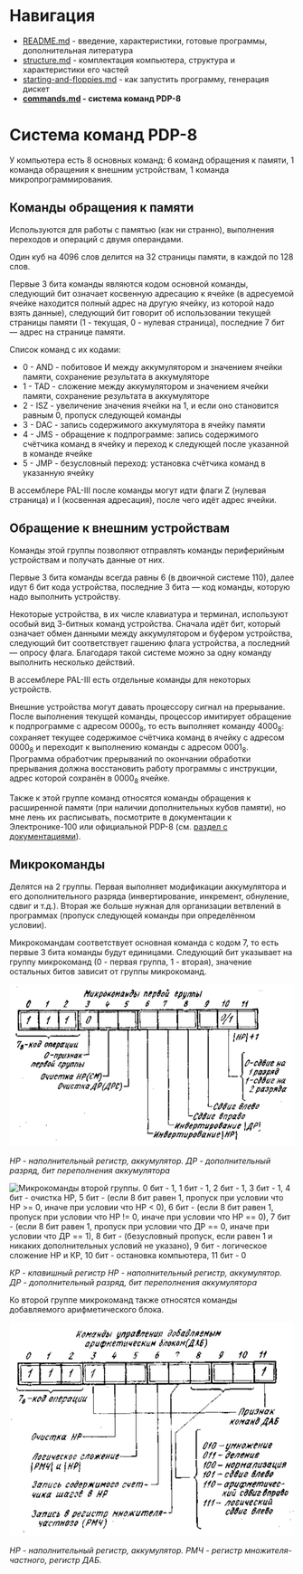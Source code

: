 # Навигация
* [README.md](README.md) - введение, характеристики, готовые программы, дополнительная литература
* [structure.md](structure.md) - комплектация компьютера, структура и характеристики его частей
* [starting-and-floppies.md](starting-and-floppies.md) - как запустить программу, генерация дискет
* **[commands.md](commands.md) - система команд PDP-8**

# Система команд PDP-8
У компьютера есть 8 основных команд: 6 команд обращения к памяти, 1 команда обращения к внешним устройствам, 1 команда микропрограммирования.

## Команды обращения к памяти
Используются для работы с памятью (как ни странно), выполнения переходов и операций с двумя операндами.

Один куб на 4096 слов делится на 32 страницы памяти, в каждой по 128 слов.

Первые 3 бита команды являются кодом основной команды, следующий бит означает косвенную адресацию к ячейке (в адресуемой ячейке находится полный адрес на другую ячейку, из которой надо взять данные), следующий бит говорит об использовании текущей страницы памяти (1 - текущая,  0 - нулевая страница), последние 7 бит — адрес на странице памяти.

Список команд с их кодами:
* 0 - AND - побитовое И между аккумулятором и значением ячейки памяти, сохранение результата в аккумуляторе
* 1 - TAD - сложение между аккумулятором и значением ячейки памяти, сохранение результата в аккумуляторе
* 2 - ISZ - увеличение значения ячейки на 1, и если оно становится равным 0, пропуск следующей команды
* 3 - DAC - запись содержимого аккумулятора в ячейку памяти
* 4 - JMS - обращение к подпрограмме: запись содержимого счётчика команд в ячейку и переход к следующей после указанной в команде ячейке
* 5 - JMP - безусловный переход: установка счётчика команд в указанную ячейку

В ассемблере PAL-III после команды могут идти флаги Z (нулевая страница) и I (косвенная адресация), после чего идёт адрес ячейки.

## Обращение к внешним устройствам
Команды этой группы позволяют отправлять команды периферийным устройствам и получать данные от них.

Первые 3 бита команды всегда равны 6 (в двоичной системе 110), далее идут 6 бит кода устройства, последние 3 бита — код команды, которую надо выполнить устройству.

Некоторые устройства, в их числе клавиатура и терминал, используют особый вид 3-битных команд устройства. Сначала идёт бит, который означает обмен данными между аккумулятором и буфером устройства, следующий бит соответствует гашению флага устройства, а последний — опросу флага. Благодаря такой системе можно за одну команду выполнить несколько действий.

В ассемблере PAL-III есть отдельные команды для некоторых устройств.

Внешние устройства могут давать процессору сигнал на прерывание. После выполнения текущей команды, процессор имитирует обращение к подпрограмме с адресом 0000<sub>8</sub>, то есть выполняет команду 4000<sub>8</sub>: сохраняет текущее содержимое счётчика команд в ячейку с адресом 0000<sub>8</sub> и переходит к выполнению команды с адресом 0001<sub>8</sub>. Программа обработчик прерываний по окончании обработки прерывания должна восстановить работу программы с инструкции, адрес которой сохранён в 0000<sub>8</sub> ячейке.

Также к этой группе команд относятся команды обращения к расширенной памяти (при наличии дополнительных кубов памяти), но мне лень их расписывать, посмотрите в документации к Электронике-100 или официальной PDP-8 (см. [раздел с документациями](README.md#для-продвинутых-пользователей)).

## Микрокоманды
Делятся на 2 группы. Первая выполняет модификации аккумулятора и его дополнительного разряда (инвертирование, инкремент, обнуление, сдвиг и т.д.). Вторая же больше нужная для организации ветвлений в программах (пропуск следующей команды при определённом условии).

Микрокомандам соответствует основная команда с кодом 7, то есть первые 3 бита команды будут единицами. Следующий бит указывает на группу микрокоманд (0 - первая группа, 1 - вторая), значение остальных битов зависит от группы микрокоманд.

![Микрокоманды первой группы. 0 бит - 1, 1 бит - 1, 2 бит - 1, 3 бит - 0, 4 бит - очистка НР, 5 бит - очистка ДР, 6 бит - инвертирование НР, 7 бит - инвертирование ДР, 8 бит - сдвиг влево, 9 бит - сдвиг вправо, 10 бит - (если 0, сдвиг на 1 разряд, если 1, сдвиг на 2 разряда), 11 бит - (НР + 1)](images/microcommands_1.png)

_НР - наполнительный регистр, аккумулятор. ДР - дополнительный разряд, бит переполнения аккумулятора_

![Микрокоманды второй группы. 0 бит - 1, 1 бит - 1, 2 бит - 1, 3 бит - 1, 4 бит - очистка НР, 5 бит - (если 8 бит равен 1, пропуск при условии что НР >= 0, иначе при условии что НР < 0), 6 бит - (если 8 бит равен 1, пропуск при условии что НР != 0, иначе при условии что НР == 0), 7 бит - (если 8 бит равен 1, пропуск при условии что ДР == 0, иначе при условии что ДР == 1), 8 бит - (безусловный пропуск, если равен 1 и никаких дополнительных условий не указано), 9 бит - логическое сложение НР и КР, 10 бит - остановка компьютера, 11 бит - 0](images/microcommands_2.png)

_КР - клавишный регистр НР - наполнительный регистр, аккумулятор. ДР - дополнительный разряд, бит переполнения аккумулятора_

Ко второй группе микрокоманд также относятся команды добавляемого арифметического блока.

![Команды управления добавляемым арифметическим блоком; 0 бит - 1, 1 бит - 1, 2 бит - 1, 3 бит - 1, 4 бит - очистка НР, 5 бит - логическое сложение РМЧ и НР, 6 бит - запись содержимого счётчика шагов в НР, 7 бит - запись в РМЧ, (8 бит, 9 бит, 10 бит) - (010: умножение, 011: деление, 100: нормализация, 101: сдвиг влево, 110: арифметический сдвиг вправо, 111: логический сдвиг вправо), 11 бит - 1](images/microcommands_eae.png)

_НР - наполнительный регистр, аккумулятор. РМЧ - регистр множителя-частного, регистр ДАБ._
